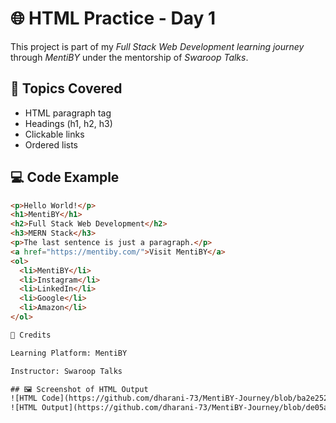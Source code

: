 # 🌐 HTML Practice - Day 1

This project is part of my *Full Stack Web Development learning journey* through *MentiBY* under the mentorship of *Swaroop Talks*.

## 📘 Topics Covered
- HTML paragraph tag
- Headings (h1, h2, h3)
- Clickable links
- Ordered lists

## 💻 Code Example
```html
<p>Hello World!</p>
<h1>MentiBY</h1>
<h2>Full Stack Web Development</h2>
<h3>MERN Stack</h3>
<p>The last sentence is just a paragraph.</p>
<a href="https://mentiby.com/">Visit MentiBY</a>
<ol>
  <li>MentiBY</li>
  <li>Instagram</li>
  <li>LinkedIn</li>
  <li>Google</li>
  <li>Amazon</li>
</ol>

🙌 Credits

Learning Platform: MentiBY

Instructor: Swaroop Talks

## 🖼 Screenshot of HTML Output
![HTML Code](https://github.com/dharani-73/MentiBY-Journey/blob/ba2e252741061247c958d24dbc1443f044a58fbd/HTML%20Code.png)
![HTML Output](https://github.com/dharani-73/MentiBY-Journey/blob/de05a5383591f80eeb8f3d3f7efdba8b691e2ad5/OUTPUT.png)
